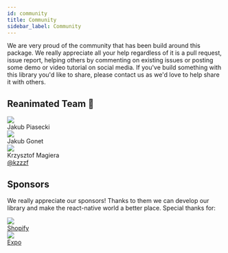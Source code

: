 ```yaml
---
id: community
title: Community
sidebar_label: Community
---
```


We are very proud of the community that has been build around this package. We really appreciate all your help regardless of it is a pull request, issue report, helping others by commenting on existing issues or posting some demo or video tutorial on social media.
If you've build something with this library you'd like to share, please contact us as we'd love to help share it with others.

## Reanimated Team 🚀

<div class="community-holder-container">

  <div class="community-holder-container-item">
    <img class="community-imageHolder" src="https://ca.slack-edge.com/T03Q9AMJJ-U02700KC6J1-0c9e18c89e71-512" />
    <div>Jakub Piasecki</div>
  </div>

  <div class="community-holder-container-item">
    <img class="community-imageHolder" src="https://ca.slack-edge.com/T03Q9AMJJ-UK2KQ52CA-1ee569e1258f-512" />
    <div>Jakub Gonet</div>
  </div>

  <div class="community-holder-container-item">
    <img class="community-imageHolder" src="https://ca.slack-edge.com/T03Q9AMJJ-U0F40CATS-d0a2e7559a1b-512" />
    <div>Krzysztof Magiera</div>
    <a href="https://twitter.com/kzzzf">@kzzzf</a>
  </div>

</div>

## Sponsors

We really appreciate our sponsors! Thanks to them we can develop our library and make the react-native world a better place. Special thanks for:

<div class="community-holder-container">

  <div class="community-holder-container-item">
    <a href="https://www.shopify.com/">
      <img class="community-imageHolder" src="https://avatars1.githubusercontent.com/u/8085?v=3&s=100" />
      <div>Shopify</div>
    </a>
  </div>

  <div class="community-holder-container-item">
    <a href="https://expo.dev">
    <img class="community-imageHolder" src="https://avatars2.githubusercontent.com/u/12504344?v=3&s=100" />
    <div>Expo</div>
    </a>
  </div>

</div>
